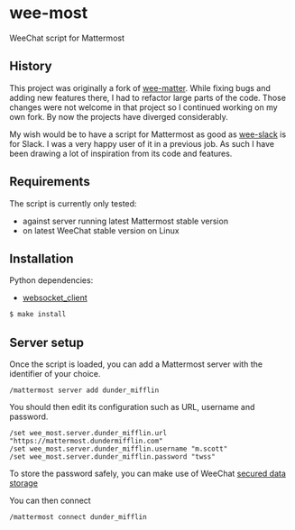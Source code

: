 # wee-most

WeeChat script for Mattermost

## History

This project was originally a fork of [wee-matter](https://sr.ht/~stacyharper/wee-matter/).
While fixing bugs and adding new features there, I had to refactor large parts of the code.
Those changes were not welcome in that project so I continued working on my own fork.
By now the projects have diverged considerably.

My wish would be to have a script for Mattermost as good as [wee-slack](https://github.com/wee-slack/wee-slack) is for Slack.
I was a very happy user of it in a previous job.
As such I have been drawing a lot of inspiration from its code and features.

## Requirements

The script is currently only tested:
- against server running latest Mattermost stable version
- on latest WeeChat stable version on Linux

## Installation

Python dependencies:

* [websocket_client](https://github.com/websocket-client/websocket-client)

```bash
$ make install
```

## Server setup

Once the script is loaded, you can add a Mattermost server with the identifier of your choice.
```
/mattermost server add dunder_mifflin
```

You should then edit its configuration such as URL, username and password.
```
/set wee_most.server.dunder_mifflin.url "https://mattermost.dundermifflin.com"
/set wee_most.server.dunder_mifflin.username "m.scott"
/set wee_most.server.dunder_mifflin.password "twss"
```

To store the password safely, you can make use of WeeChat [secured data storage](https://weechat.org/files/doc/stable/weechat_user.en.html#secured_data)

You can then connect
```
/mattermost connect dunder_mifflin
```
